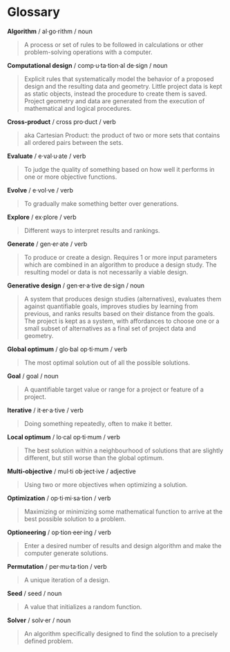 # Glossary

**Algorithm** / al·go·rithm / noun

> A process or set of rules to be followed in calculations or other problem-solving operations with a computer.

**Computational design** / comp·u·ta·tion·al de·sign / noun

> Explicit rules that systematically model the behavior of a proposed design and the resulting data and geometry. Little project data is kept as static objects, instead the procedure to create them is saved. Project geometry and data are generated from the execution of mathematical and logical procedures.

**Cross-product** / cross pro·duct / verb

> aka Cartesian Product: the product of two or more sets that contains all ordered pairs between the sets.

**Evaluate** / e·val·u·ate / verb

> To judge the quality of something based on how well it performs in one or more objective functions.

**Evolve** / e·vol·ve / verb

> To gradually make something better over generations.

**Explore** / ex·plore / verb

> Different ways to interpret results and rankings.

**Generate** / gen·er·ate / verb

> To produce or create a design. Requires 1 or more input parameters which are combined in an algorithm to produce a design study. The resulting model or data is not necessarily a viable design.

**Generative design** / gen·er·a·tive de·sign / noun

> A system that produces design studies \(alternatives\), evaluates them against quantifiable goals, improves studies by learning from previous, and ranks results based on their distance from the goals. The project is kept as a system, with affordances to choose one or a small subset of alternatives as a final set of project data and geometry.

**Global optimum** / glo·bal op·ti·mum / verb

> The most optimal solution out of all the possible solutions.

**Goal** / goal / noun

> A quantifiable target value or range for a project or feature of a project.

**Iterative** / it·er·a·tive / verb

> Doing something repeatedly, often to make it better.

**Local optimum** / lo·cal op·ti·mum / verb

> The best solution within a neighbourhood of solutions that are slightly different, but still worse than the global optimum.

**Multi-objective** / mul·ti ob·ject·ive / adjective

> Using two or more objectives when optimizing a solution.

**Optimization** / op·ti·mi·sa·tion / verb

> Maximizing or minimizing some mathematical function to arrive at the best possible solution to a problem.

**Optioneering** / op·tion·eer·ing / verb

> Enter a desired number of results and design algorithm and make the computer generate solutions.

**Permutation** / per·mu·ta·tion / verb

> A unique iteration of a design.

**Seed** / seed / noun

> A value that initializes a random function.

**Solver** / solv·er / noun

> An algorithm specifically designed to find the solution to a precisely defined problem.

